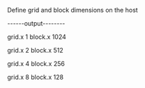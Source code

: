 Define grid and block dimensions on the host

------output--------

grid.x 1 block.x 1024

grid.x 2 block.x 512

grid.x 4 block.x 256

grid.x 8 block.x 128
